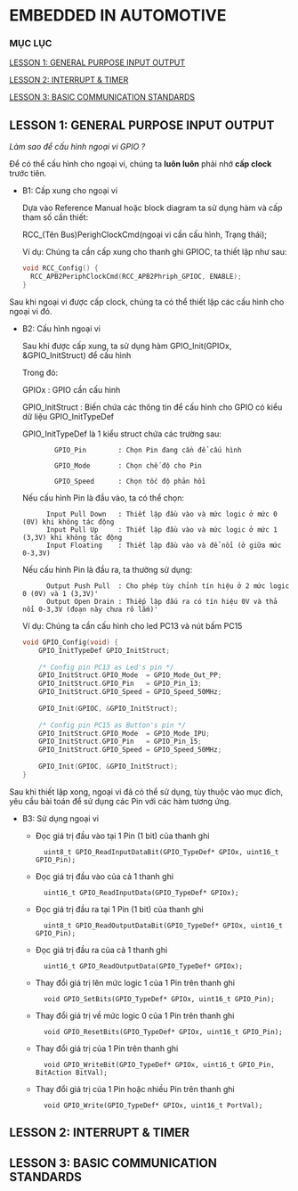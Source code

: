 # **EMBEDDED IN AUTOMOTIVE**

### **MỤC LỤC**

[LESSON 1: GENERAL PURPOSE INPUT OUTPUT](#Lesson1)

[LESSON 2: INTERRUPT & TIMER](#Lesson2)

[LESSON 3: BASIC COMMUNICATION STANDARDS](#Lesson3)

<a name="Lesson1"></a>
## **LESSON 1: GENERAL PURPOSE INPUT OUTPUT**
	
*Làm sao để cấu hình ngoại vi GPIO ?*

Để có thể cấu hình cho ngoại vi, chúng ta **luôn luôn** phải nhớ **cấp clock** trước tiên.

- B1: Cấp xung cho ngoại vi
	
	Dựa vào Reference Manual hoặc block diagram ta sử dụng hàm và cấp tham số cần thiết:
	
	RCC_(Tên Bus)PerighClockCmd(ngoại vi cần cấu hình, Trạng thái);
	
	Ví dụ: Chúng ta cần cấp xung cho thanh ghi GPIOC, ta thiết lập như sau:
	```c
	void RCC_Config() {
	  RCC_APB2PeriphClockCmd(RCC_APB2Phriph_GPIOC, ENABLE);
	}
	```
 
Sau khi ngoại vi được cấp clock, chúng ta có thể thiết lập các cấu hình cho ngoại vi đó.

- B2: Cấu hình ngoại vi

	Sau khi được cấp xung, ta sử dụng hàm GPIO_Init(GPIOx, &GPIO_InitStruct) để cấu hình
	
	Trong đó: 
	
	GPIOx           : GPIO cần cấu hình
	          
	GPIO_InitStruct : Biến chứa các thông tin để cấu hình cho GPIO có kiểu dữ liệu GPIO_InitTypeDef
	
	GPIO_InitTypeDef là 1 kiểu struct chứa các trường sau:
	
	          GPIO_Pin        : Chọn Pin đang cần để cấu hình
		  
	          GPIO_Mode       : Chọn chế độ cho Pin
		  
	          GPIO_Speed      : Chọn tốc độ phản hồi
	
	Nếu cấu hình Pin là đầu vào, ta có thể chọn:

	        Input Pull Down   : Thiết lập đầu vào và mức logic ở mức 0 (0V) khi không tác động
	        Input Pull Up     : Thiết lập đầu vào và mức logic ở mức 1 (3,3V) khi không tác động
		    Input Floating    : Thiết lập đầu vào và để nổi (ở giữa mức 0-3,3V)
  
	Nếu cấu hình Pin là đầu ra, ta thường sử dụng:

	        Output Push Pull  : Cho phép tùy chỉnh tín hiệu ở 2 mức logic 0 (0V) và 1 (3,3V)'
		    Output Open Drain : Thiếp lập đấu ra có tín hiệu 0V và thả nổi 0-3,3V (đoạn này chưa rõ lắm)'
	
	Ví dụ: Chúng ta cần cấu hình cho led PC13 và nút bấm PC15

	```c
	void GPIO_Config(void) {
		GPIO_InitTypeDef GPIO_InitStruct;
	 
		/* Config pin PC13 as Led's pin */
		GPIO_InitStruct.GPIO_Mode  = GPIO_Mode_Out_PP;
		GPIO_InitStruct.GPIO_Pin   = GPIO_Pin_13;
		GPIO_InitStruct.GPIO_Speed = GPIO_Speed_50MHz;
			
		GPIO_Init(GPIOC, &GPIO_InitStruct);
			
		/* Config pin PC15 as Button's pin */
		GPIO_InitStruct.GPIO_Mode  = GPIO_Mode_IPU;
		GPIO_InitStruct.GPIO_Pin   = GPIO_Pin_15;
		GPIO_InitStruct.GPIO_Speed = GPIO_Speed_50MHz;
			
		GPIO_Init(GPIOC, &GPIO_InitStruct); 
	}
	```
  
Sau khi thiết lập xong, ngoại vi đã có thể sử dụng, tùy thuộc vào mục đích, yêu cầu bài toán để sử dụng các Pin với các hàm tương ứng.

- B3: Sử dụng ngoại vi

	+ Đọc giá trị đầu vào tại 1 Pin (1 bit) của thanh ghi
	
	        uint8_t GPIO_ReadInputDataBit(GPIO_TypeDef* GPIOx, uint16_t GPIO_Pin);
	
	+ Đọc giá trị đầu vào của cả 1 thanh ghi
	
	        uint16_t GPIO_ReadInputData(GPIO_TypeDef* GPIOx);
	
	+ Đọc giá trị đầu ra tại 1 Pin (1 bit) của thanh ghi
	
	        uint8_t GPIO_ReadOutputDataBit(GPIO_TypeDef* GPIOx, uint16_t GPIO_Pin);
	
	+ Đọc giá trị đầu ra của cả 1 thanh ghi
	
	        uint16_t GPIO_ReadOutputData(GPIO_TypeDef* GPIOx);
	
	+ Thay đổi giá trị lên mức logic 1 của 1 Pin trên thanh ghi
	
	        void GPIO_SetBits(GPIO_TypeDef* GPIOx, uint16_t GPIO_Pin);
	  
	+ Thay đổi giá trị về mức logic 0 của 1 Pin trên thanh ghi
	  
	        void GPIO_ResetBits(GPIO_TypeDef* GPIOx, uint16_t GPIO_Pin);
	
	+ Thay đổi giá trị của 1 Pin trên thanh ghi
	
	        void GPIO_WriteBit(GPIO_TypeDef* GPIOx, uint16_t GPIO_Pin, BitAction BitVal);
	
	+ Thay đổi giá trị của 1 Pin hoặc nhiều Pin trên thanh ghi
	
	        void GPIO_Write(GPIO_TypeDef* GPIOx, uint16_t PortVal);
	
<a name="Lesson2"></a>
## **LESSON 2: INTERRUPT & TIMER**	
	
<a name="Lesson3"></a>
## **LESSON 3: BASIC COMMUNICATION STANDARDS**	
	
	

